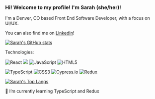 ### Hi! Welcome to my profile! I'm Sarah (she/her)!

I'm a Denver, CO based Front End Software Developer, with a focus on UI/UX.

You can also find me on [LinkedIn](https://www.linkedin.com/in/sarah-lane-6bb319119/)!

[![Sarah's GitHub stats](https://github-readme-stats.vercel.app/api?username=sarahlane8)](https://github.com/anuraghazra/github-readme-stats)

Technologies: 
<p>
  <img alt="React" src="https://img.shields.io/badge/react%20-%2320232a.svg?&style=for-the-badge&logo=react&logoColor=%2361DAFB"/>
  
  <img src="https://img.shields.io/badge/React_Router-CA4245?style=for-the-badge&logo=react-router&logoColor=white"/>
  
  <img alt="JavaScript" src="https://img.shields.io/badge/javascript%20-%23323330.svg?&style=for-the-badge&logo=javascript&logoColor=%23F7DF1E"/>
  
  <img alt="HTML5" src="https://img.shields.io/badge/html5%20-%23E34F26.svg?&style=for-the-badge&logo=html5&logoColor=white"/>
</p>

<p>
   <img alt="TypeScript" src="https://img.shields.io/badge/-typescript-302f2f?logo=typescript&logoColor=3178C6&style=for-the-badge"/>
  
  <img alt="CSS3" src="https://img.shields.io/badge/css3%20-%231572B6.svg?&style=for-the-badge&logo=css3&logoColor=white"/>
  
  <img alt="Cypress.io" src="https://camo.githubusercontent.com/bd9c528263673db09f67bcf3445ba8e5512cfb6829e966a31ef7a378933b231a/68747470733a2f2f696d672e736869656c64732e696f2f62616467652f2d437970726573732e696f2d626c61636b3f7374796c653d666f722d7468652d6261646765266c6f676f3d637970726573732e696f266c6f676f436f6c6f723d7768697465"/>
  
  <img alt="Redux" src="https://img.shields.io/badge/-redux-211f20?logo=redux&logoColor=764ABC&style=for-the-badge"/>
</p>

[![Sarah's Top Langs](https://github-readme-stats.vercel.app/api/top-langs/?username=sarahlane8&langs_count=5&theme=vue&layout=compact)](https://github.com/sarahlane8/github-readme-stats)

 
🌱 I’m currently learning TypeScript and Redux
 
